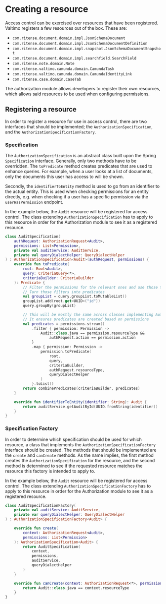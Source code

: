 # Creating a resource

Access control can be exercised over resources that have been registered. Valtimo registers a few resources out of the box. These are:

* `com.ritense.document.domain.impl.JsonSchemaDocument`
* `com.ritense.document.domain.impl.JsonSchemaDocumentDefinition`
* `com.ritense.document.domain.impl.snapshot.JsonSchemaDocumentSnapshot`
* `com.ritense.document.domain.impl.searchfield.SearchField`
* `com.ritense.note.domain.Note`
* `com.ritense.valtimo.camunda.domain.CamundaTask`
* `com.ritense.valtimo.camunda.domain.CamundaIdentityLink`
* `com.ritense.case.domain.CaseTab`

The authorization module allows developers to register their own resources, which allows said resources to be used when configuring permissions.

## Registering a resource

In order to register a resource for use in access control, there are two interfaces that should be implemented; the `AuthorizationSpecification`, and the `AuthorizationSpecificationFactory`.

### Specification

The `AuthorizationSpecification` is an abstract class built upon the Spring `Specification` interface. Generally, only two methods have to be overridden. The `toPredicate` method creates predicates that are used to enhance queries. For example, when a user looks at a list of documents, only the documents this user has access to will be shown.

Secondly, the `identifierToEntity` method is used to go from an identifier to the actual entity. This is used when checking permissions for an entity directly, e.g. when checking if a user has a specific permission via the `userHasPermission` endpoint.

In the example below, the `Audit` resource will be registered for access control. The class extending `AuthorizationSpecification` has to apply to this resource in order for the Authorization module to see it as a registered resource.

```kotlin
class AuditSpecification(
    authRequest: AuthorizationRequest<Audit>,
    permissions: List<Permission>,
    private val auditService: AuditService,
    private val queryDialectHelper: QueryDialectHelper
) : AuthorizationSpecification<Audit>(authRequest, permissions) {
    override fun toPredicate(
        root: Root<Audit>,
        query: CriteriaQuery<*>,
        criteriaBuilder: CriteriaBuilder
    ): Predicate {
        // Filter the permissions for the relevant ones and use those to  find the filters that are required
        // Turn those filters into predicates
        val groupList = query.groupList.toMutableList()
        groupList.add(root.get<UUID>("id"))
        query.groupBy(groupList)

        // This will be mostly the same across classes implementing AuthorizationSpecification
        // It ensures predicates are created based on permissions
        val predicates = permissions.stream()
            .filter { permission: Permission ->
                Audit::class.java == permission.resourceType &&
                    authRequest.action == permission.action
            }
            .map { permission: Permission ->
                permission.toPredicate(
                    root,
                    query,
                    criteriaBuilder,
                    authRequest.resourceType,
                    queryDialectHelper
                )
            }.toList()
        return combinePredicates(criteriaBuilder, predicates)
    }

    override fun identifierToEntity(identifier: String): Audit {
        return auditService.getAuditById(UUID.fromString(identifier))
    }
}
```

### Specification Factory

In order to determine which specification should be used for which resource, a class that implements the `AuthorizationSpecificationFactory` interface should be created. The methods that should be implemented are the `create` and `canCreate` methods. As the name implies, the first method creates the `AuthorizationSpecification` for the resource, and the second method is determined to see if the requested resource matches the resource this factory is intended to apply to.

In the example below, the `Audit` resource will be registered for access control. The class extending `AuthorizationSpecificationFactory` has to apply to this resource in order for the Authorization module to see it as a registered resource.

```kotlin
class AuditSpecificationFactory(
    private val auditService: AuditService,
    private var queryDialectHelper: QueryDialectHelper
) : AuthorizationSpecificationFactory<Audit> {

    override fun create(
        context: AuthorizationRequest<Audit>,
        permissions: List<Permission>
    ): AuthorizationSpecification<Audit> {
        return AuditSpecification(
            context,
            permissions,
            auditService,
            queryDialectHelper
        )
    }

    override fun canCreate(context: AuthorizationRequest<*>, permissions: List<Permission>): Boolean {
        return Audit::class.java == context.resourceType
    }
}
```
